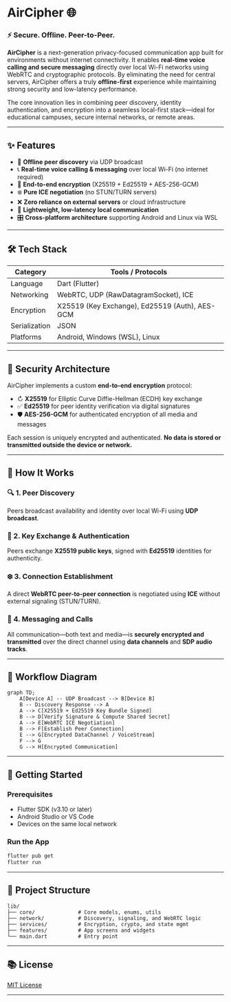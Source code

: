 # AirCipher 🌐

### ⚡ Secure. Offline. Peer-to-Peer.

**AirCipher** is a next-generation privacy-focused communication app built for environments without internet connectivity. It enables **real-time voice calling and secure messaging** directly over local Wi-Fi networks using WebRTC and cryptographic protocols. By eliminating the need for central servers, AirCipher offers a truly **offline-first** experience while maintaining strong security and low-latency performance.

The core innovation lies in combining peer discovery, identity authentication, and encryption into a seamless local-first stack—ideal for educational campuses, secure internal networks, or remote areas.

---

## ✨ Features

- 🔗 **Offline peer discovery** via UDP broadcast
- 📞 **Real-time voice calling & messaging** over local Wi-Fi (no internet required)
- 🔐 **End-to-end encryption** (X25519 + Ed25519 + AES-256-GCM)
- ❄️ **Pure ICE negotiation** (no STUN/TURN servers)
- ❌ **Zero reliance on external servers** or cloud infrastructure
- 📡 **Lightweight, low-latency local communication**
- 🎛 **Cross-platform architecture** supporting Android and Linux via WSL

---

## 🛠 Tech Stack

| Category      | Tools / Protocols                              |
| ------------- | ---------------------------------------------- |
| Language      | Dart (Flutter)                                 |
| Networking    | WebRTC, UDP (RawDatagramSocket), ICE           |
| Encryption    | X25519 (Key Exchange), Ed25519 (Auth), AES-GCM |
| Serialization | JSON                                           |
| Platforms     | Android, Windows (WSL), Linux                  |

---

## 🔐 Security Architecture

AirCipher implements a custom **end-to-end encryption** protocol:

- ↻ **X25519** for Elliptic Curve Diffie-Hellman (ECDH) key exchange
- ✅ **Ed25519** for peer identity verification via digital signatures
- 🛡 **AES-256-GCM** for authenticated encryption of all media and messages

Each session is uniquely encrypted and authenticated. **No data is stored or transmitted outside the device or network.**

---

## 🧹 How It Works

### 🔍 1. Peer Discovery

Peers broadcast availability and identity over local Wi-Fi using **UDP broadcast**.

### 🔑 2. Key Exchange & Authentication

Peers exchange **X25519 public keys**, signed with **Ed25519** identities for authenticity.

### ❄️ 3. Connection Establishment

A direct **WebRTC peer-to-peer connection** is negotiated using **ICE** without external signaling (STUN/TURN).

### 💬 4. Messaging and Calls

All communication—both text and media—is **securely encrypted and transmitted** over the direct channel using **data channels** and **SDP audio tracks**.

---

## 🧭 Workflow Diagram

```mermaid
graph TD;
    A[Device A] -- UDP Broadcast --> B[Device B]
    B -- Discovery Response --> A
    A --> C[X25519 + Ed25519 Key Bundle Signed]
    B --> D[Verify Signature & Compute Shared Secret]
    A --> E[WebRTC ICE Negotiation]
    B --> F[Establish Peer Connection]
    E --> G[Encrypted DataChannel / VoiceStream]
    F --> G
    G --> H[Encrypted Communication]
```

---

## 🚀 Getting Started

### Prerequisites

- Flutter SDK (v3.10 or later)
- Android Studio or VS Code
- Devices on the same local network

### Run the App

```bash
flutter pub get
flutter run
```

---

## 📂 Project Structure

```
lib/
├── core/              # Core models, enums, utils
├── network/           # Discovery, signaling, and WebRTC logic
├── services/          # Encryption, crypto, and state mgmt
├── features/          # App screens and widgets
└── main.dart          # Entry point
```

---

## 📚 License

[MIT License](LICENSE)

---

